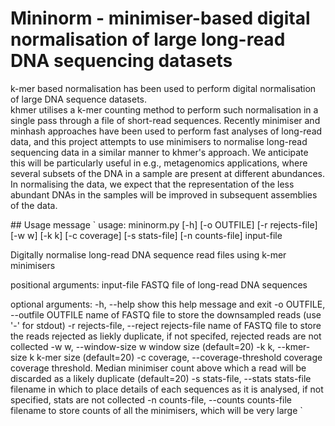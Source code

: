 # Mininorm - minimiser-based digital normalisation of large long-read DNA sequencing datasets

k-mer based normalisation has been used to perform digital normalisation of large DNA sequence datasets.  
khmer utilises a k-mer counting method to perform such normalisation in a single pass through a file of 
short-read sequences.  Recently minimiser and minhash approaches have been used to perform fast analyses 
of long-read data, and this project attempts to use minimisers to normalise long-read sequencing data in 
a similar manner to khmer's approach.  We anticipate this will be particularly useful in e.g., metagenomics
applications, where several subsets of the DNA in a sample are present at different abundances.  In normalising 
the data, we expect that the representation of the less abundant DNAs in the samples will be improved in 
subsequent assemblies of the data.

## Usage message
`
usage: mininorm.py [-h] [-o OUTFILE] [-r rejects-file] [-w w] [-k k]
                   [-c coverage] [-s stats-file] [-n counts-file]
                   input-file

Digitally normalise long-read DNA sequence read files using k-mer minimisers

positional arguments:
  input-file            FASTQ file of long-read DNA sequences

optional arguments:
  -h, --help            show this help message and exit
  -o OUTFILE, --outfile OUTFILE
                        name of FASTQ file to store the downsampled reads (use
                        '-' for stdout)
  -r rejects-file, --reject rejects-file
                        name of FASTQ file to store the reads rejected as
                        liekly duplicate, if not specifed, rejected reads are
                        not collected
  -w w, --window-size w
                        window size (default=20)
  -k k, --kmer-size k   k-mer size (default=20)
  -c coverage, --coverage-threshold coverage
                        coverage threshold. Median minimiser count above which
                        a read will be discarded as a likely duplicate
                        (default=20)
  -s stats-file, --stats stats-file
                        filename in which to place details of each sequences
                        as it is analysed, if not specified, stats are not
                        collected
  -n counts-file, --counts counts-file
                        filename to store counts of all the minimisers, which
                        will be very large
`
